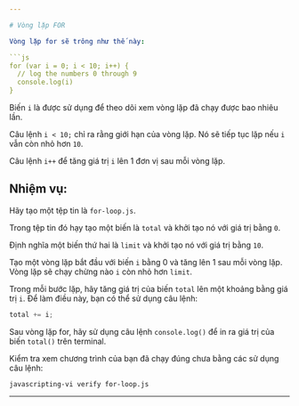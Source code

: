 ```yaml
---

# Vòng lặp FOR

Vòng lặp for sẽ trông như thế này:

```js
for (var i = 0; i < 10; i++) {
  // log the numbers 0 through 9
  console.log(i)
}
```

Biến `i` là được sử dụng để theo dõi xem vòng lặp đã chạy được bao nhiêu lần.

Câu lệnh `i < 10;` chỉ ra rằng giới hạn của vòng lặp.
Nó sẽ tiếp tục lặp nếu `i` vẫn còn nhỏ hơn `10`.

Câu lệnh `i++` để tăng giá trị `i` lên 1 đơn vị sau mỗi vòng lặp.

## Nhiệm vụ:

Hãy tạo một tệp tin là `for-loop.js`.

Trong tệp tin đó hạy tạo một biến là `total` và khởi tạo nó với giá trị bằng `0`.

Định nghĩa một biến thứ hai là `limit` và khởi tạo nó với giá trị bằng `10`.

Tạo một vòng lặp bắt đầu với  biến `i` bằng 0 và tăng lên 1 sau mỗi vòng lặp. Vòng lặp sẽ chạy chừng nào `i` còn nhỏ hơn `limit`.

Trong mỗi bước lặp, hãy tăng giá trị của biến `total` lên một khoảng bằng giá trị `i`. Để làm điều này, bạn có thể sử dụng câu lệnh:

```js
total += i;
```

Sau vòng lặp for, hãy sử dụng câu lệnh `console.log()` để in ra giá trị của biến `total()` trên terminal.

Kiểm tra xem chương trình của bạn đã chạy đúng chưa bằng các sử dụng câu lệnh:

`javascripting-vi verify for-loop.js`

---
```

